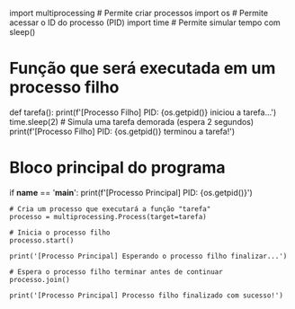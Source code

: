 import multiprocessing  # Permite criar processos
import os  # Permite acessar o ID do processo (PID)
import time  # Permite simular tempo com sleep()

# Função que será executada em um processo filho
def tarefa():
    print(f'[Processo Filho] PID: {os.getpid()} iniciou a tarefa...')
    time.sleep(2)  # Simula uma tarefa demorada (espera 2 segundos)
    print(f'[Processo Filho] PID: {os.getpid()} terminou a tarefa!')

# Bloco principal do programa
if __name__ == '__main__':
    print(f'[Processo Principal] PID: {os.getpid()}')

    # Cria um processo que executará a função "tarefa"
    processo = multiprocessing.Process(target=tarefa)

    # Inicia o processo filho
    processo.start()

    print('[Processo Principal] Esperando o processo filho finalizar...')

    # Espera o processo filho terminar antes de continuar
    processo.join()

    print('[Processo Principal] Processo filho finalizado com sucesso!') 
